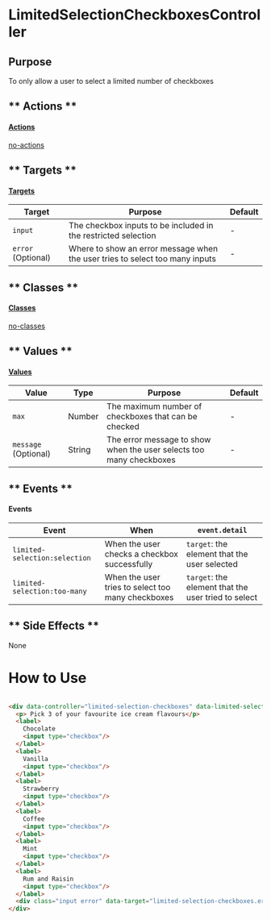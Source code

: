 # LimitedSelectionCheckboxesController

## Purpose

To only allow a user to select a limited number of checkboxes

<!-- tabs:start -->

## ** Actions **

#### [Actions](https://stimulus.hotwire.dev/reference/actions)

[no-actions](../_partials/no-actions.md ':include')

## ** Targets **

#### [Targets](https://stimulus.hotwire.dev/reference/targets)

| Target | Purpose | Default |
| --- | --- | --- |
| `input` | The checkbox inputs to be included in the restricted selection | - |
| `error` (Optional) | Where to show an error message when the user tries to select too many inputs | - |

## ** Classes **

#### [Classes](https://stimulus.hotwire.dev/reference/classes)

[no-classes](../_partials/no-classes.md ':include')

## ** Values **

#### [Values](https://stimulus.hotwire.dev/reference/values)

| Value | Type | Purpose | Default |
| --- | --- | --- | --- |
| `max` | Number | The maximum number of checkboxes that can be checked | - |
| `message` (Optional) | String | The error message to show when the user selects too many checkboxes | - |

## ** Events **

#### Events

| Event | When | `event.detail` |
| --- | --- |--- |
| `limited-selection:selection` | When the user checks a checkbox successfully | `target`: the element that the user selected |
| `limited-selection:too-many` | When the user tries to select too many checkboxes | `target`: the element that the user tried to select |

## ** Side Effects **

None

<!-- tabs:end -->

# How to Use

```html

<div data-controller="limited-selection-checkboxes" data-limited-selection-checkboxes-max-value="2" data-limited-selection-message-value="Please select a maximum of 3 flavours">
  <p> Pick 3 of your favourite ice cream flavours</p>
  <label>
    Chocolate
    <input type="checkbox"/>
  </label>
  <label>
    Vanilla
    <input type="checkbox"/>
  </label>
  <label>
    Strawberry
    <input type="checkbox"/>
  </label>
  <label>
    Coffee
    <input type="checkbox"/>
  </label>
  <label>
    Mint
    <input type="checkbox"/>
  </label>
  <label>
    Rum and Raisin
    <input type="checkbox"/>
  </label>
  <div class="input error" data-target="limited-selection-checkboxes.error"></div>
</div>

```
